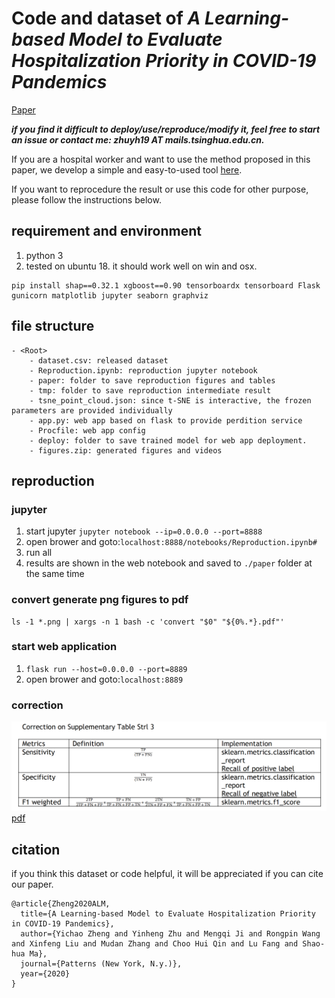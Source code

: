 # Code and dataset of *A Learning-based Model to Evaluate Hospitalization Priority in COVID-19 Pandemics*

[Paper](https://www.cell.com/patterns/fulltext/S2666-3899(20)30120-3)

***if you find it difficult to deploy/use/reproduce/modify it, feel free to start an issue or contact me: zhuyh19 AT mails.tsinghua.edu.cn.***

If you are a hospital worker and want to use the method proposed in this paper, we develop a simple and easy-to-used tool [here](http://covid-19.zyh.science:8888/).

If you want to reprocedure the result or use this code for other purpose, please follow the instructions below.

## requirement and environment
1. python 3
2. tested on ubuntu 18. it should work well on win and osx.
```
pip install shap==0.32.1 xgboost==0.90 tensorboardx tensorboard Flask gunicorn matplotlib jupyter seaborn graphviz
```

## file structure
```
- <Root>
    - dataset.csv: released dataset
    - Reproduction.ipynb: reproduction jupyter notebook
    - paper: folder to save reproduction figures and tables
    - tmp: folder to save reproduction intermediate result
    - tsne_point_cloud.json: since t-SNE is interactive, the frozen parameters are provided individually
    - app.py: web app based on flask to provide perdition service
    - Procfile: web app config
    - deploy: folder to save trained model for web app deployment.
    - figures.zip: generated figures and videos
```

## reproduction

### jupyter
1. start jupyter `jupyter notebook --ip=0.0.0.0 --port=8888`
2. open brower and goto:`localhost:8888/notebooks/Reproduction.ipynb#`
3. run all
4. results are shown in the web notebook and saved to `./paper` folder at the same time

### convert generate png figures to pdf
```
ls -1 *.png | xargs -n 1 bash -c 'convert "$0" "${0%.*}.pdf"'
```
### start web application

1. `flask run --host=0.0.0.0 --port=8889`
2. open brower and goto:`localhost:8889`

### correction
![](correction.png)
[pdf](correction.pdf)
## citation
if you think this dataset or code helpful, it will be appreciated if you can cite our paper.
```
@article{Zheng2020ALM,
  title={A Learning-based Model to Evaluate Hospitalization Priority in COVID-19 Pandemics},
  author={Yichao Zheng and Yinheng Zhu and Mengqi Ji and Rongpin Wang and Xinfeng Liu and Mudan Zhang and Choo Hui Qin and Lu Fang and Shao-hua Ma},
  journal={Patterns (New York, N.y.)},
  year={2020}
}
```
